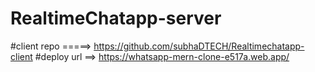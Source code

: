 # RealtimeChatapp-server

#client repo =====>  https://github.com/subhaDTECH/Realtimechatapp-client
#deploy url ==>  https://whatsapp-mern-clone-e517a.web.app/
